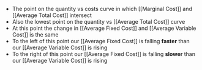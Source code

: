- The point on the quantity vs costs curve in which [[Marginal Cost]] and [[Average Total Cost]] intersect
- Also the lowest point on the quantity vs [[Average Total Cost]] curve
- At this point the change in [[Average Fixed Cost]] and [[Average Variable Cost]] is the same
- To the left of this point our [[Average Fixed Cost]] is falling **faster** than our [[Average Variable Cost]] is rising
- To the right of this point our [[Average Fixed Cost]] is falling **slower** than our [[Average Variable Cost]] is rising